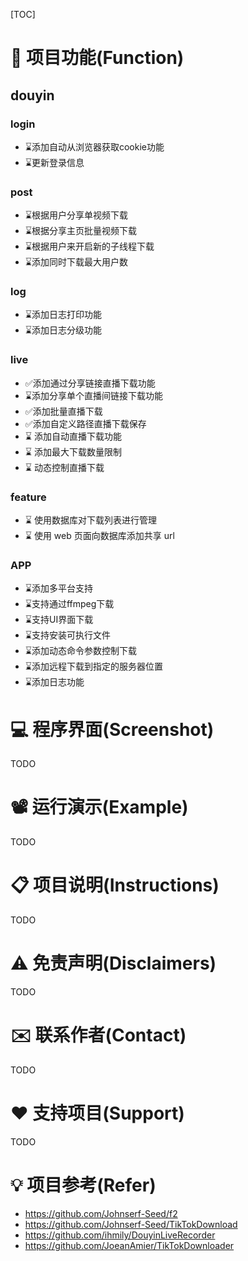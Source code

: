 [TOC]

# 📝 项目功能\(Function\)

## douyin

### login
- ⌛添加自动从浏览器获取cookie功能
- ⌛更新登录信息

### post
- ⌛根据用户分享单视频下载
- ⌛根据分享主页批量视频下载
- ⌛根据用户来开启新的子线程下载
- ⌛添加同时下载最大用户数

### log
- ⌛添加日志打印功能
- ⌛添加日志分级功能

### live
- ✅添加通过分享链接直播下载功能
- ⌛添加分享单个直播间链接下载功能
- ✅添加批量直播下载
- ✅添加自定义路径直播下载保存
- ⌛ 添加自动直播下载功能
- ⌛ 添加最大下载数量限制
- ⌛ 动态控制直播下载

### feature
- ⌛ 使用数据库对下载列表进行管理
- ⌛ 使用 web 页面向数据库添加共享 url

### APP
- ⌛添加多平台支持
- ⌛支持通过ffmpeg下载
- ⌛支持UI界面下载
- ⌛支持安装可执行文件
- ⌛添加动态命令参数控制下载
- ⌛添加远程下载到指定的服务器位置
- ⌛添加日志功能

# 💻 程序界面\(Screenshot\)

TODO

# 📽 运行演示\(Example\)

TODO

# 📋 项目说明\(Instructions\)

TODO

# ⚠️ 免责声明\(Disclaimers\)

TODO

# ✉️ 联系作者\(Contact\)

TODO

# ♥️ 支持项目\(Support\)

TODO

# 💡 项目参考\(Refer\)

* https://github.com/Johnserf-Seed/f2
* https://github.com/Johnserf-Seed/TikTokDownload
* https://github.com/ihmily/DouyinLiveRecorder
* https://github.com/JoeanAmier/TikTokDownloader